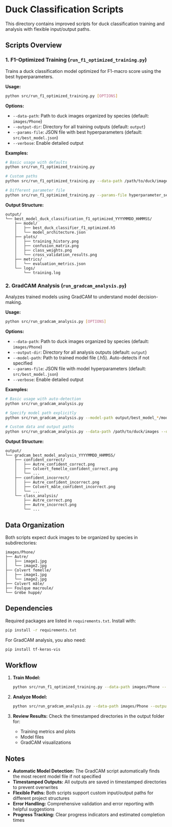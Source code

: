 # Duck Classification Scripts

This directory contains improved scripts for duck classification training and analysis with flexible input/output paths.

## Scripts Overview

### 1. F1-Optimized Training (`run_f1_optimized_training.py`)

Trains a duck classification model optimized for F1-macro score using the best hyperparameters.

**Usage:**
```bash
python src/run_f1_optimized_training.py [OPTIONS]
```

**Options:**
- `--data-path`: Path to duck images organized by species (default: `images/Phone`)
- `--output-dir`: Directory for all training outputs (default: `output`)
- `--params-file`: JSON file with best hyperparameters (default: `src/best_model.json`)
- `--verbose`: Enable detailed output

**Examples:**
```bash
# Basic usage with defaults
python src/run_f1_optimized_training.py

# Custom paths
python src/run_f1_optimized_training.py --data-path /path/to/duck/images --output-dir results --verbose

# Different parameter file
python src/run_f1_optimized_training.py --params-file hyperparameter_search/best_params.json
```

**Output Structure:**
```
output/
└── best_model_duck_classification_f1_optimized_YYYYMMDD_HHMMSS/
    ├── model/
    │   ├── best_duck_classifier_f1_optimized.h5
    │   └── model_architecture.json
    ├── plots/
    │   ├── training_history.png
    │   ├── confusion_matrix.png
    │   ├── class_weights.png
    │   └── cross_validation_results.png
    ├── metrics/
    │   └── evaluation_metrics.json
    └── logs/
        └── training.log
```

### 2. GradCAM Analysis (`run_gradcam_analysis.py`)

Analyzes trained models using GradCAM to understand model decision-making.

**Usage:**
```bash
python src/run_gradcam_analysis.py [OPTIONS]
```

**Options:**
- `--data-path`: Path to duck images organized by species (default: `images/Phone`)
- `--output-dir`: Directory for all analysis outputs (default: `output`)
- `--model-path`: Path to trained model file (.h5). Auto-detects if not specified
- `--params-file`: JSON file with model hyperparameters (default: `src/best_model.json`)
- `--verbose`: Enable detailed output

**Examples:**
```bash
# Basic usage with auto-detection
python src/run_gradcam_analysis.py

# Specify model path explicitly
python src/run_gradcam_analysis.py --model-path output/best_model_*/model/best_duck_classifier_f1_optimized.h5

# Custom data and output paths
python src/run_gradcam_analysis.py --data-path /path/to/duck/images --output-dir analysis_results
```

**Output Structure:**
```
output/
└── gradcam_best_model_analysis_YYYYMMDD_HHMMSS/
    ├── confident_correct/
    │   ├── Autre_confident_correct.png
    │   ├── Colvert_femelle_confident_correct.png
    │   └── ...
    ├── confident_incorrect/
    │   ├── Autre_confident_incorrect.png
    │   ├── Colvert_mâle_confident_incorrect.png
    │   └── ...
    └── class_analysis/
        ├── Autre_correct.png
        ├── Autre_incorrect.png
        └── ...
```

## Data Organization

Both scripts expect duck images to be organized by species in subdirectories:

```
images/Phone/
├── Autre/
│   ├── image1.jpg
│   └── image2.jpg
├── Colvert femelle/
│   ├── image1.jpg
│   └── image2.jpg
├── Colvert mâle/
├── Foulque macroule/
└── Grèbe huppé/
```

## Dependencies

Required packages are listed in `requirements.txt`. Install with:
```bash
pip install -r requirements.txt
```

For GradCAM analysis, you also need:
```bash
pip install tf-keras-vis
```

## Workflow

1. **Train Model:**
   ```bash
   python src/run_f1_optimized_training.py --data-path images/Phone --output-dir output --verbose
   ```

2. **Analyze Model:**
   ```bash
   python src/run_gradcam_analysis.py --data-path images/Phone --output-dir output --verbose
   ```

3. **Review Results:** Check the timestamped directories in the output folder for:
   - Training metrics and plots
   - Model files
   - GradCAM visualizations

## Notes

- **Automatic Model Detection:** The GradCAM script automatically finds the most recent model file if not specified
- **Timestamped Outputs:** All outputs are saved in timestamped directories to prevent overwrites
- **Flexible Paths:** Both scripts support custom input/output paths for different project structures
- **Error Handling:** Comprehensive validation and error reporting with helpful suggestions
- **Progress Tracking:** Clear progress indicators and estimated completion times 